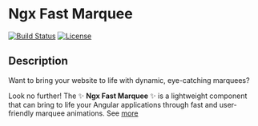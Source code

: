 # Ngx Fast Marquee

[![Build Status](https://img.shields.io/badge/build-passing-brightgreen.svg)](https://your-build-url.com)
[![License](https://img.shields.io/badge/license-MIT-orange.svg)](https://opensource.org/licenses/MIT)

## Description

Want to bring your website to life with dynamic, eye-catching marquees?

Look no further! The ✨ **Ngx Fast Marquee** ✨ is a lightweight component that can bring to life your Angular applications through fast and user-friendly marquee animations. 
See [more](https://github.com/DevJaGz/app-fast-marquee/blob/master/projects/ngx-fast-marquee/README.md)